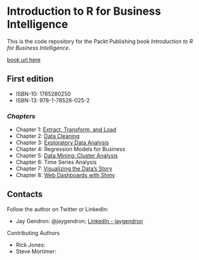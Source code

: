 # Introduction to R for Business Intelligence
This is the code repository for the Packt Publishing book _Introduction to R for Business Intelligence_.

[book url here](www.packtpub.com)

## First edition
* ISBN-10: 1785280250
* ISBN-13: 978-1-78528-025-2
 
### _Chapters_

* Chapter 1: [Extract, Transform, and Load](https://github.com/jgendron/com.packtpub.intro.r.bi/tree/master/Chapter1-ExtractTransformLoad)
* Chapter 2: [Data Cleaning](https://github.com/jgendron/com.packtpub.intro.r.bi/tree/master/Chapter2-DataCleaning)
* Chapter 3: [Exploratory Data Analysis](https://github.com/jgendron/com.packtpub.intro.r.bi/tree/master/Chapter3-ExploratoryDataAnalysis)
* Chapter 4: Regression Models for Business
* Chapter 5: [Data Mining: Cluster Analysis](https://github.com/jgendron/com.packtpub.intro.r.bi/tree/master/Chapter5-ClusteringAnalysis)
* Chapter 6: Time Series Analysis
* Chapter 7: [Visualizing the Data’s Story](https://github.com/jgendron/com.packtpub.intro.r.bi/tree/master/Chapter7-DataVisualization)
* Chapter 8: [Web Dashboards with Shiny](https://github.com/jgendron/com.packtpub.intro.r.bi/tree/master/Chapter8-ShinyDashboards)

## Contacts

Follow the author on Twitter or LinkedIn:
* Jay Gendron: @jaygendron; [LinkedIn - jaygendron](https://www.linkedin.com/in/jaygendron)

Contributing Authors
* Rick Jones: 
* Steve Mortimer: 
